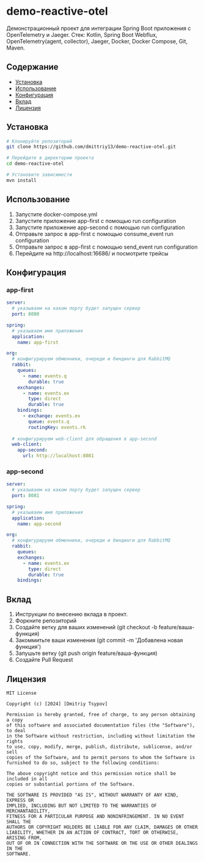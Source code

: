 # demo-reactive-otel

Демонстрационный проект для интеграции Spring Boot приложения с OpenTelemetry и Jaeger.
Стек: Kotlin, Spring Boot Webflux, OpenTelemetry(agent, collector), Jaeger, Docker, Docker Compose, Git, Maven.

## Содержание

- [Установка](#установка)
- [Использование](#использование)
- [Конфигурация](#конфигурация)
- [Вклад](#вклад)
- [Лицензия](#лицензия)

## Установка
```bash
# Клонируйте репозиторий
git clone https://github.com/dmittriy13/demo-reactive-otel.git

# Перейдите в директорию проекта
cd demo-reactive-otel

# Установите зависимости
mvn install
```

## Использование
1. Запустите docker-compose.yml
2. Запустите приложение app-first с помощью run configuration
3. Запустите приложение app-second с помощью run configuration
4. Отправьте запрос в app-first с помощью consume_event run configuration
5. Отправьте запрос в app-first с помощью send_event run configuration
6. Перейдите на http://localhost:16686/ и посмотрите трейсы

## Конфигурация

### app-first
```yaml
server:
  # указываем на каком порту будет запущен сервер
  port: 8080

spring:
  # указываем имя приложения
  application:
    name: app-first

org:
  # конфигурируем обменники, очереди и биндинги для RabbitMQ
  rabbit:
    queues:
      - name: events.q
        durable: true
    exchanges:
      - name: events.ex
        type: direct
        durable: true
    bindings:
      - exchange: events.ex
        queue: events.q
        routingKey: events.rk
  
  # конфигурируем web-client для обращения в app-second
  web-client:
    app-second:
      url: http://localhost:8081
```

### app-second
```yaml
server:
  # указываем на каком порту будет запущен сервер
  port: 8081

spring:
  # указываем имя приложения
  application:
    name: app-second

org:
  # конфигурируем обменники, очереди и биндинги для RabbitMQ
  rabbit:
    queues:
    exchanges:
      - name: events.ex
        type: direct
        durable: true
    bindings:
```

## Вклад
1. Инструкции по внесению вклада в проект.  
2. Форкните репозиторий
3. Создайте ветку для ваших изменений (git checkout -b feature/ваша-функция)
4. Закоммитьте ваши изменения (git commit -m 'Добавлена новая функция')
5. Запушьте ветку (git push origin feature/ваша-функция)
6. Создайте Pull Request

## Лицензия
```
MIT License

Copyright (c) [2024] [Dmitriy Tsypov]

Permission is hereby granted, free of charge, to any person obtaining a copy
of this software and associated documentation files (the "Software"), to deal
in the Software without restriction, including without limitation the rights
to use, copy, modify, merge, publish, distribute, sublicense, and/or sell
copies of the Software, and to permit persons to whom the Software is
furnished to do so, subject to the following conditions:

The above copyright notice and this permission notice shall be included in all
copies or substantial portions of the Software.

THE SOFTWARE IS PROVIDED "AS IS", WITHOUT WARRANTY OF ANY KIND, EXPRESS OR
IMPLIED, INCLUDING BUT NOT LIMITED TO THE WARRANTIES OF MERCHANTABILITY,
FITNESS FOR A PARTICULAR PURPOSE AND NONINFRINGEMENT. IN NO EVENT SHALL THE
AUTHORS OR COPYRIGHT HOLDERS BE LIABLE FOR ANY CLAIM, DAMAGES OR OTHER
LIABILITY, WHETHER IN AN ACTION OF CONTRACT, TORT OR OTHERWISE, ARISING FROM,
OUT OF OR IN CONNECTION WITH THE SOFTWARE OR THE USE OR OTHER DEALINGS IN THE
SOFTWARE.
```